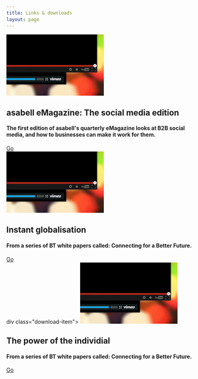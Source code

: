 ```yaml
---
title: Links & downloads
layout: page
---
```


<div class="download-item">
	<img src="/img/downloads/fluidvids.jpg" alt="FluidVids">
	<div class="download-details">
		<h2>asabell eMagazine: The social media edition</h2>
		<h4>The first edition of asabell's quarterly eMagazine looks at B2B social media, and how to businesses can make it work for them.</h4>
		<a href="//asabell.co.uk/emag/dec/#/2"  target="_blank">Go</a>
	</div>
</div>
<div class="download-item">
	<img src="/img/downloads/fluidvids.jpg" alt="FluidVids">
	<div class="download-details">
		<h2>Instant globalisation</h2>
		<h4>From a series of BT white papers called: Connecting for a Better Future.</h4>
		<a href="//cwgm.co.uk/pdfs/instant_globalisation.pdf"  target="_blank">Go</a>
	</div>
</div>
div class="download-item">
	<img src="/img/downloads/fluidvids.jpg" alt="FluidVids">
	<div class="download-details">
		<h2>The power of the individial</h2>
		<h4>From a series of BT white papers called: Connecting for a Better Future.</h4>
		<a href="//cwgm.co.uk/pdfs/cwgm_the_power_of_the_individual.pdf"  target="_blank">Go</a>
	</div>
</div>
